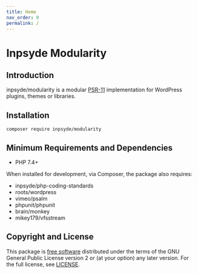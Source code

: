 ```yaml
---
title: Home
nav_order: 0
permalink: /
---
```


# Inpsyde Modularity



## Introduction

inpsyde/modularity is a modular [PSR-11](https://github.com/php-fig/container) implementation for WordPress plugins, themes or libraries.



## Installation

```shell
composer require inpsyde/modularity
```



## Minimum Requirements and Dependencies

* PHP 7.4+

When installed for development, via Composer, the package also requires:

* inpsyde/php-coding-standards
* roots/wordpress
* vimeo/psalm
* phpunit/phpunit
* brain/monkey
* mikey179/vfsstream



## Copyright and License

This package is [free software](https://www.gnu.org/philosophy/free-sw.en.html) distributed under the terms of the GNU General Public License version 2 or (at your option) any later version. For the full license, see [LICENSE](https://github.com/inpsyde/modularity/blob/HEAD/LICENSE).

